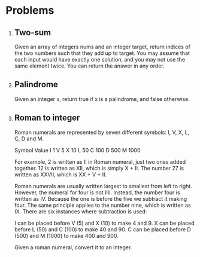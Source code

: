 # Problems

1. ## Two-sum

   Given an array of integers nums and an integer target, return indices of the two numbers such that they add up to target. You may assume that each input would have exactly one solution, and you may not use the same element twice.
   You can return the answer in any order.

2. ## Palindrome

   Given an integer x, return true if x is a palindrome, and false otherwise.

3. ## Roman to integer

   Roman numerals are represented by seven different symbols: I, V, X, L, C, D and M.

   Symbol Value
   I 1
   V 5
   X 10
   L 50
   C 100
   D 500
   M 1000

   For example, 2 is written as II in Roman numeral, just two ones added together. 12 is written as XII, which is simply X + II. The number 27 is written as XXVII, which is XX + V + II.

   Roman numerals are usually written largest to smallest from left to right. However, the numeral for four is not IIII. Instead, the number four is written as IV. Because the one is before the five we subtract it making four. The same principle applies to the number nine, which is written as IX. There are six instances where subtraction is used:

   I can be placed before V (5) and X (10) to make 4 and 9.
   X can be placed before L (50) and C (100) to make 40 and 90.
   C can be placed before D (500) and M (1000) to make 400 and 900.

   Given a roman numeral, convert it to an integer.
